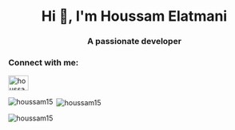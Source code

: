 <h1 align="center">Hi 👋, I'm Houssam Elatmani</h1>
<h3 align="center">A passionate developer</h3>


<h3 align="left">Connect with me:</h3>
<p align="left">
<a href="https://linkedin.com/in/houssam elatmani" target="blank"><img align="center" src="https://raw.githubusercontent.com/rahuldkjain/github-profile-readme-generator/master/src/images/icons/Social/linked-in-alt.svg" alt="houssam elatmani" height="30" width="40" /></a>
</p>


<p><img align="left" src="https://github-readme-stats.vercel.app/api/top-langs?username=houssam15&show_icons=true&locale=en&layout=compact" alt="houssam15" /></p>

<p>&nbsp;<img align="center" src="https://github-readme-stats.vercel.app/api?username=houssam15&show_icons=true&locale=en" alt="houssam15" /></p>

<p><img align="center" src="https://github-readme-streak-stats.herokuapp.com/?user=houssam15&" alt="houssam15" /></p>
